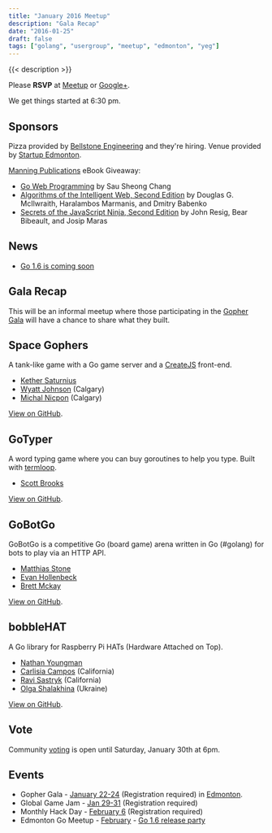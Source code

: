 ```yaml
---
title: "January 2016 Meetup"
description: "Gala Recap"
date: "2016-01-25"
draft: false
tags: ["golang", "usergroup", "meetup", "edmonton", "yeg"]
---
```

{{< description >}}

Please **RSVP** at [Meetup](https://www.meetup.com/startupedmonton/events/226119364/) or [Google+](https://plus.google.com/events/c5491cq1ekhpu0um1ouqhk3oulg?authkey=CJ_y9ruqyvvWMQ).

We get things started at 6:30 pm.

## Sponsors

Pizza provided by [Bellstone Engineering](https://bellstone.ca/) and they're hiring. Venue provided by [Startup Edmonton](https://www.startupedmonton.com/).

[Manning Publications](https://manning.com/) eBook Giveaway:

- [Go Web Programming](https://www.manning.com/books/go-web-programming) by Sau Sheong Chang
- [Algorithms of the Intelligent Web, Second Edition](https://www.manning.com/books/algorithms-of-the-intelligent-web-second-edition) by Douglas G. McIlwraith, Haralambos Marmanis, and Dmitry Babenko
- [Secrets of the JavaScript Ninja, Second Edition](https://www.manning.com/books/secrets-of-the-javascript-ninja-second-edition) by John Resig, Bear Bibeault, and Josip Maras

## News

- [Go 1.6 is coming soon](http://beta.golang.org/doc/go1.6)

## Gala Recap

This will be an informal meetup where those participating in the [Gopher Gala](/2016-gala/) will have a chance to share what they built.

## Space Gophers

A tank-like game with a Go game server and a [CreateJS](http://createjs.com/) front-end.

- [Kether Saturnius](https://github.com/iamkether)
- [Wyatt Johnson](https://github.com/wyattjoh) (Calgary)
- [Michal Nicpon](https://github.com/envar) (Calgary)

[View on GitHub](https://github.com/gophergala2016/spacegophers).

## GoTyper

A word typing game where you can buy goroutines to help you type. Built with [termloop](https://github.com/JoelOtter/termloop).

- [Scott Brooks](https://github.com/ScottBrooks)

[View on GitHub](https://github.com/gophergala2016/gopher_typer).

## GoBotGo

GoBotGo is a competitive Go (board game) arena written in Go (#golang) for bots to play via an HTTP API.

- [Matthias Stone](https://github.com/matthias-stone)
- [Evan Hollenbeck](https://github.com/ehollenbeck)
- [Brett Mckay](https://github.com/mckayb24)

[View on GitHub](https://github.com/gophergala2016/gobotgo).

## bobbleHAT

A Go library for Raspberry Pi HATs (Hardware Attached on Top).

- [Nathan Youngman](https://github.com/nathany)
- [Carlisia Campos](https://github.com/carlisia) (California)
- [Ravi Sastryk](https://github.com/ravisastryk) (California)
- [Olga Shalakhina](https://github.com/osshalakhina) (Ukraine)

[View on GitHub](https://github.com/nathany/bobblehat).

## Vote

Community [voting](https://obscure-savannah-52814.herokuapp.com/) is open until Saturday, January 30th at 6pm.

## Events

- Gopher Gala - [January 22-24](http://gophergala.com/) (Registration required) in [Edmonton](/2016-gala/).
- Global Game Jam - [Jan 29-31](http://madjam.ca/) (Registration required)
- Monthly Hack Day - [February 6](https://www.meetup.com/startupedmonton/events/227819631/) (Registration required)
- Edmonton Go Meetup - [February](/meetup/2016-02/) - [Go 1.6 release party](https://github.com/golang/go/wiki/Go-1.6-release-party)
